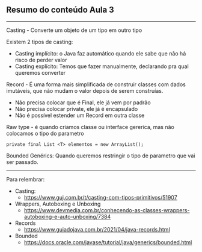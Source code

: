 ## Resumo do conteúdo Aula 3

---

Casting - Converte um objeto de um tipo em outro tipo

Existem 2 tipos de casting:
- Casting implícito: o Java faz automático quando ele sabe que não há risco de perder valor 
- Casting explícito: Temos que fazer manualmente, declarando pra qual queremos converter


Record - É uma forma mais simplificada de construir classes com dados imutáveis, que não mudam o valor depois de 
serem construías.
- Não precisa colocar que é Final, ele já vem por padrão
- Não precisa colocar private, ele já é encapsulado
- Não é possível estender um Record em outra classe


Raw type - é quando criamos classe ou interface gererica, mas não colocamos o tipo do parametro 

    private final List <T> elementos = new ArrayList();

Bounded Genérics: Quando queremos restringir o tipo de parametro que vai ser passado.

---

Para relembrar:

- Casting:  
  - https://www.guj.com.br/t/casting-com-tipos-primitivos/51907
- Wrappers, Autoboxing e Unboxing
  - https://www.devmedia.com.br/conhecendo-as-classes-wrappers-autoboxing-e-auto-unboxing/7384
- Records
  - https://www.guiadojava.com.br/2021/04/java-records.html
- Bounded
  - https://docs.oracle.com/javase/tutorial/java/generics/bounded.html